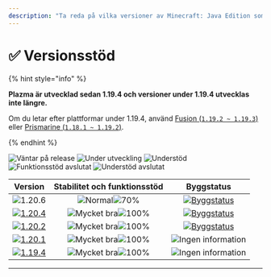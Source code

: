 ```yaml
---
description: "Ta reda på vilka versioner av Minecraft: Java Edition som stöds av Plazma."
---
```


# ✅ Versionsstöd

{% hint style="info" %}

**Plazma är utvecklad sedan 1.19.4 och versioner under 1.19.4 utvecklas inte längre.**

Om du letar efter plattformar under 1.19.4, använd [Fusion (`1.19.2 ~ 1.19.3`)](https://github.com/RuinedTechnologyUnify/Fusion) eller [Prismarine (`1.18.1 ~ 1.19.2`)](https://github.com/PrismarineTeam/Prismarine).

{% endhint %}

[wtr]: <https://badge.plazmamc.org/0/Väntar på släpp>
[idv]: https://badge.plazmamc.org/1/Under_utveckling
[atv]: https://badge.plazmamc.org/2/Understöd
[fse]: https://badge.plazmamc.org/6/Funktionsstöd_avslutat
[eol]: https://badge.plazmamc.org/4/Understöd_avslutat
[ukn]: <https://badge.plazmamc.org/0/Ingen information>
[vgd]: <https://badge.plazmamc.org/1/Mycket bra>
[mid]: https://badge.plazmamc.org/6/Normal
[100]: https://badge.plazmamc.org/percent/100

![Väntar på release][wtr] ![Under utveckling][idv] ![Understöd][atv] ![Funktionsstöd avslutat][fse] ![Understöd avslutat][eol]

|                                      Version                                      |                 Stabilitet och funktionsstöd                |                                              Byggstatus                                             |
| :-------------------------------------------------------------------------------: | :---------------------------------------------------------: | :-------------------------------------------------------------------------------------------------: |
|                   ![1.20.6](https://badge.plazmamc.org/1/1.20.6)                  | ![Normal][vgd]![70%](https://badge.plazmamc.org/percent/70) | [![Byggstatus](https://build.plazmamc.org/1.20.6)](https://build.plazmamc.org/1.20.6?redirect=true) |
| [![1.20.4](https://badge.plazmamc.org/2/1.20.4)](https://git.plazmamc.org/1.20.4) |                ![Mycket bra][vgd]![100%][100]               | [![Byggstatus](https://build.plazmamc.org/1.20.4)](https://build.plazmamc.org/1.20.4?redirect=true) |
| [![1.20.2](https://badge.plazmamc.org/4/1.20.2)](https://git.plazmamc.org/1.20.2) |                ![Mycket bra][vgd]![100%][100]               | [![Byggstatus](https://build.plazmamc.org/1.20.2)](https://build.plazmamc.org/1.20.2?redirect=true) |
| [![1.20.1](https://badge.plazmamc.org/4/1.20.1)](https://git.plazmamc.org/1.20.1) |                ![Mycket bra][vgd]![100%][100]               |                                      ![Ingen information][ukn]                                      |
| [![1.19.4](https://badge.plazmamc.org/4/1.19.4)](https://git.plazmamc.org/1.19.4) |                ![Mycket bra][vgd]![100%][100]               |                                      ![Ingen information][ukn]                                      |

***

